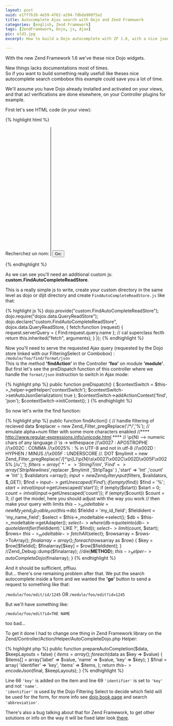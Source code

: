 ```yaml
---
layout: post
uuid: e1ff7b10-4e59-4762-a294-7dbda908f5a2
title: Autocomplete Ajax search with Dojo and Zend Framework
categories: [english, Zend Framework]
tags: [ZendFramework, Dojo, js, Ajax]
pic: old3.jpg
excerpt: How to build a Dojo autocomplete with ZF 1.6, with a nice json response.

---
```


With the new Zend Framework 1.6 we've these nice Dojo widgets.

New things lacks documentations most of times.   
So if you want to build something really usefull like theses nice autocomplete search combobox this example could save you a lot of time.

We'll assume you have Dojo already installed and activated on your views,
and that acl verifications are done elsewhere, on your Controller plugins for example.

First let's see HTML code (in your view):

{% highlight html %}
  <script type="text/javascript">
    dojo.require("dojo.parser");
    dojo.require("dojox.data.QueryReadStore");
    dojo.require("dijit.form.ComboBox");
    dojo.require("dijit.form.FilteringSelect");
    dojo.require("custom.FindAutoCompleteReadStore");
    dojo.require("dijit.form.Form");
    dojo.require("dijit.form.Button");
  </script>
  <form id="Find_Form" action="/module/foo/edit" method="get" dojoType="dijit.form.Form">
    <div dojoType="custom.FindAutoCompleteReadStore" jsId="NameStore" url="/module/foo/find/format/json" requestMethod="get"></div>
    <label for="id" class="optional">Recherchez un nom:</label>
    <span class="formelement"><select name="id" id="FindByName" hasDownArrow="" store="NameStore" size="25" tabindex="99" autocomplete="1" dojoType="dijit.form.FilteringSelect" pageSize="10" ></select></span>
    <span class="actionbuttons"><input id="Find_go" name="Find_go" value="Go:" type="submit" label="go:"dojoType="dijit.form.Button" /></span>
  </form>
{% endhighlight %}

As we can see you'll need an additional custom js: **custom.FindAutoCompleteReadStore**.

This is a really simple js to write, create your custom directory in the same level
as dojo or dijit directory and create `FindAutoCompleteReadStore.js` like that:

{% highlight js %}
dojo.provide("custom.FindAutoCompleteReadStore");
dojo.require("dojox.data.QueryReadStore");
dojo.declare("custom.FindAutoCompleteReadStore", dojox.data.QueryReadStore, {
  fetch:function (request) {
    request.serverQuery = { Find:request.query.name };
    // cal superclass fecth
    return this.inherited("fetch", arguments);
  }
});
{% endhighlight %}

Now you'll need to serve the requested Ajax query
(requested by the Dojo store linked with our FilteringSelect or Combobox) : `/module/foo/find/format/json`  
This is the method **'findAction'** in the Controller **'foo'** on module **'module'**.  
But first let's see the preDispatch function of this controller where we handle the `format/json` instruction to switch in Ajax mode:

{% highlight php %}
public function preDispatch()
{
    $contextSwitch =   $this->_helper->getHelper('contextSwitch');
    $contextSwitch->setAutoJsonSerialization( true );
    $contextSwitch->addActionContext('find', 'json');
    $contextSwitch->initContext();
}
{% endhighlight %}

So now let's write the find function:
 
{% highlight php %}
  public function findAction()
  {
      // handle filtering of recieved data
      $replacer = new Zend_Filter_pregReplace('/\*/','%');
      // emulate alpha+num filter with some more characters enabled
      //**** <a href="http://www.regular-expressions.info/unicode.html" title="http://www.regular-expressions.info/unicode.html">http://www.regular-expressions.info/unicode.html</a> ****
      // \p{N} --> numeric chars of any language
      // \s -> withespace
      //\x0027 : APOSTROPHE
      //\x002C : COMMA
      //\x0025% : % in UTF-8 and not in utf-8
      //\x002D : HYPHEN / MINUS
      //\x005F : UNDERSCORE
      //\. DOT
      $mylimit = new Zend_Filter_pregReplace('/[^\p{L}\p{N}\s\x0027\x002C\x002D\x005F\x0025%\.]/u','');
      $filters = array(
              '*' => 'StringTrim'
              ,'Find' => array(
              'StripNewlines'
              ,$replacer
              ,$mylimit
              ,'StripTags'
          )
          ,'start' => 'Int'
          ,'count' => 'Int'
      );
      $validators =array();
      $input = new Zend_Filter_Input($filters, $validators, $_GET);
      $find = $input->getUnescaped('Find');
      if (empty($find)) $find = '%';
      $start = intval($input->getUnescaped('start'));
      if (empty($start)) $start = 0;
      $count = intval($input->getUnescaped('count'));
      if (empty($count)) $count = 3;
      // get the model, here you should adjust with the way you work
      // then make your query with limits
      $this->_modeltable = new My_Zend_Db_Table_Foo($this->db)
      $fieldid = 'my_id_field';
      $fieldident = 'my_name_field';
      $select = $this->_modeltable->select();
      $db = $this->_modeltable->getAdapter();
      $select->where($db->quoteinto($db->quoteIdentifier($fieldident).' LIKE ?', $find));
      $select->limit($count, $start);
      $rows= $this->_modeltable->fetchAll($select);
      $rowsarray = $rows->ToArray();
      $finalarray=array();
      foreach ($rowsarray as $row)
      {
          $key = $row[$fieldid];
          $finalarray[$key] = $row[$fieldident];
      }
      //Zend_Debug::dump($finalarray);
      //die(__METHOD__);
      $this->_helper->autoCompleteDojo($finalarray);
  }
{% endhighlight %}

And it should be sufficient, pffiuu.  
But... there's one remaining problem after that.
We put the search autocomplete inside a form and we wanted the **'go'** button to send a request to something like that:

`/module/foo/edit/id/1245` OR `/module/foo/edit?id=1245`

But we'll have something like:

`/module/foo/edit?id=THE NAME`

too bad...

To get it done I had to change one thing in Zend Framework library on the Zend/Controller/Action/Helper/AutoCompleteDojo.php Helper:

{% highlight php %}
  public function prepareAutoCompletion($data, $keepLayouts = false)
  {
    $items = array();
    foreach ($data as $key => $value) {
      $items[] = array('label' => $value, 'name' => $value, 'key' => $key);
    }
    $final = array(
      'identifier' => 'key',
      'items' => $items,
     );
    return $this->encodeJson($final, $keepLayouts);
  }
{% endhighlight %}

Line 66 `'key'` is added on the item and line 69 `'identifier'` is set to `'key'` and not `'name'`.  
`'identifier'` is used by the Dojo Filtering Select to decide which field will be used for the form,
for more info see [dojo book page](http://dojotoolkit.org/reference-guide/1.9/) and search `'abbreviation'`.

There's also a bug talking about that for Zend Framework,
to get other solutions or info on the way it will be fixed later look [there](http://framework.zend.com/issues/browse/ZF-4494).
